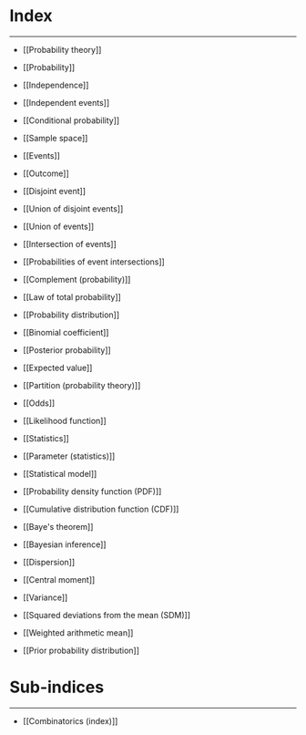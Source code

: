 # Index
---
- [[Probability theory]]
- [[Probability]]
- [[Independence]]
- [[Independent events]]
- [[Conditional probability]]
- [[Sample space]]
- [[Events]]
- [[Outcome]]
- [[Disjoint event]]
- [[Union of disjoint events]]
- [[Union of events]]
- [[Intersection of events]]
- [[Probabilities of event intersections]]
- [[Complement (probability)]]
- [[Law of total probability]]
- [[Probability distribution]]
- [[Binomial coefficient]]
- [[Posterior probability]]
- [[Expected value]]
- [[Partition (probability theory)]]
- [[Odds]]
- [[Likelihood function]]

- [[Statistics]]
- [[Parameter (statistics)]]
- [[Statistical model]]
- [[Probability density function (PDF)]]
- [[Cumulative distribution function (CDF)]]
- [[Baye's theorem]]
- [[Bayesian inference]]
- [[Dispersion]]
- [[Central moment]]
- [[Variance]]
- [[Squared deviations from the mean (SDM)]]
- [[Weighted arithmetic mean]]
- [[Prior probability distribution]]

# Sub-indices
---
- [[Combinatorics (index)]]